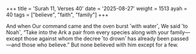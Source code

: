 +++
title = 'Surah 11, Verses 40'
date = '2025-08-27'
weight = 1513
ayah = 40
tags = ["believe", "faith", "family"]
+++

And when Our command came and the oven burst ˹with water˺, We said ˹to Noah˺, “Take into the Ark a pair from every species along with your family—except those against whom the decree ˹to drown˺ has already been passed—and those who believe.” But none believed with him except for a few.